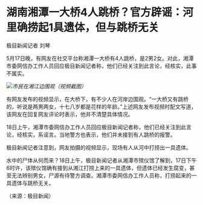# 湖南湘潭一大桥4人跳桥？官方辟谣：河里确捞起1具遗体，但与跳桥无关

极目新闻记者 刘琴

5月17日晚，有网友在社交平台称湘潭一大桥有4人跳桥，是2男2女。对此，湘潭市委网信办工作人员回应极目新闻记者称，他们已经关注到此言论，经核实，此事不属实。

![](https://inews.gtimg.com/om_bt/OQYwGJOVrGbBwvzpNLD7Onn3-11A0s0lJEO0kieGPXWewAA/1000)_市民在湘江边围观（视频截图）_

有网友发布的视频显示，在大桥下，有不少人在河岸边围观。“一大桥又有跳桥的，听说是两男两女，十七八岁都是花样的年龄。”上述网友发布视频时配文写道，该网友在回复网友评论时表示，他并不清楚具体情况。

18日上午，湘潭市委网信办工作人员回应极目新闻记者称，他们已经关注到此言论，经核实，系谣言。当地警方也表示，他们并未接到有人跳桥的报警。

极目新闻记者注意到，网友拍摄的视频显示，现场有人从河中打捞出一具遗体。

水中的尸体从何而来？18日上午，极目新闻记者从湘潭市殡仪馆了解到，17日下午6时许，该殡仪馆确有接到从湘江打捞上来的一具遗体，但遗体已经发生腐变，甚至无法辨别男女，尸源有待警方调查。湘潭市委网信办工作人员称，打捞起来的一具遗体与跳桥无关。

（来源：极目新闻）

